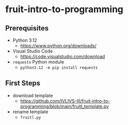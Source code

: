 # fruit-intro-to-programming

## Prerequisites

- Python 3.12
  - https://www.python.org/downloads/
- Visual Studio Code
  - https://code.visualstudio.com/download
- `requests` Python module
  - `python3.12 -m pip install requests`

## First Steps

- download template
  - https://github.com/IVLIVS-III/fruit-intro-to-programming/blob/main/fruitl_template.py
- rename template
  - `fruitl.py`
